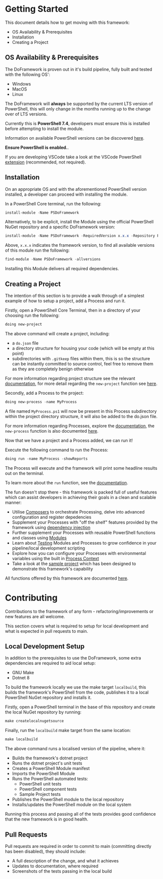 # Getting Started
This document details how to get moving with this framework:
- OS Availability & Prerequisites
- Installation
- Creating a Project

## OS Availability & Prerequisites
The DoFramework is proven out in it's build pipeline, fully built and tested with the following OS':
- Windows
- MacOS
- Linux

The DoFramework will **always** be supported by the current LTS version of PowerShell, this will only change in the months running up to the change over of LTS versions.

Currently this is **PowerShell 7.4**, developers must ensure this is installed before attempting to install the module.

Information on available PowerShell versions can be discovered [here](https://learn.microsoft.com/en-us/powershell/scripting/install/powershell-support-lifecycle?view=powershell-7.4#powershell-end-of-support-dates).

**Ensure PowerShell is enabled.**.

If you are developing VSCode take a look at the VSCode PowerShell [extension](https://marketplace.visualstudio.com/items?itemName=ms-vscode.PowerShell) (recommended, not required).

## Installation
On an appropriate OS and with the aforementioned PowerShell version installed, a developer can proceed with installing the module.

In a PowerShell Core terminal, run the following:

```PowerShell
install-module -Name PSDoFramework
```

Alternatively, to be explicit, install the Module using the official PowerShell NuGet repository and a specific DoFramework version:

```PowerShell
install-module -Name PSDoFramework -RequiredVersion x.x.x -Repository PSGallery
```

Above, `x.x.x` indicates the framework version, to find all available versions of this module run the following:

```PowerShell
find-module -Name PSDoFramework -allversions
```

Installing this Module delivers all required dependencies.

## Creating a Project
The intention of this section is to provide a walk through of a simplest example of how to setup a project, add a Process and run it.

Firstly, open a PowerShell Core Terminal, then in a directory of your choosing run the following:

```PowerShell
doing new-project
```

The above command will create a project, including:
- a `do.json` file
- a directory structure for housing your code (which will be empty at this point)
- subdirectories with `.gitkeep` files within them, this is so the structure can be instantly committed to source control, feel free to remove them as they are completely benign otherwise

For more information regarding project structure see the relevant [documentation](./ProjectStructure.md), for more detail regarding the `new-project` function see [here](./CLIFunctions.md#new-project).

Secondly, add a Process to the project:

```PowerShell
doing new-process -name MyProcess
```

A file named `MyProcess.ps1` will now be present in this Process subdirectory within the project directory structure, it will also be added to the do.json file.

For more information regarding Processes, explore the [documentation](./Processes.md), the `new-process` function is also documented [here](./CLIFunctions.md#new-process).

Now that we have a project and a Process added, we can run it!

Execute the following command to run the Process:

```PowerShell
doing run -name MyProcess -showReports
```

The Process will execute and the framework will print some headline results out on the terminal.

To learn more about the `run` function, see the [documentation](./CLIFunctions.md#run).

The fun doesn't stop there - this framework is packed full of useful features which can assist developers in achieving their goals in a clean and scalable manner:
- Utilise [Composers](./Composers.md) to orchestrate Processing, delve into advanced configuration and register depedencies
- Supplement your Processes with "off the shelf" features provided by the framework using [dependency injection](./DependencyInjection.md)
- Further supplement your Processes with reusable PowerShell functions and classes using [Modules](./Modules.md)
- Learn about [Testing](./Testing.md) Modules and Processes to grow confidence in your pipeline/local development scripting
- Explore how you can configure your Processes with environmental variables using the built in [Process Context](./ProcessContext.md)
- Take a look at the [sample project](../Sample/) which has been designed to demonstrate this framework's capability

All functions offered by this framework are documented [here](./CLIFunctions.md).

# Contributing
Contributions to the framework of any form - refactoring/improvements or new features are all welcome.

This section covers what is required to setup for local development and what is expected in pull requests to main.

## Local Development Setup
In addition to the prerequisites to use the DoFramework, some extra dependencies are required to aid local setup:
- GNU Make
- Dotnet 8

To build the framework locally we use the make target `localbuild`, this builds the framework's PowerShell from the code, publishes it to a local PowerShell NuGet repository and installs it.

Firstly, open a PowerShell terminal in the base of this repository and create the local NuGet repository by running:

```PowerShell
make createlocalnugetsource
```

Finally, run the `localbuild` make target from the same location:

```PowerShell
make localbuild
```
The above command runs a localised version of the pipeline, where it:
- Builds the framework's dotnet project
- Runs the dotnet project's unit tests
- Creates a PowerShell Module manifest
- Imports the PowerShell Module
- Runs the PowerShell automated tests:
    - PowerShell unit tests
    - PowerShell component tests
    - Sample Project tests
- Publishes the PowerShell module to the local repository
- Installs/updates the PowerShell module on the local system

Running this process and passing all of the tests provides good confidence that the new framework is in good health.

## Pull Requests
Pull requests are required in order to commit to main (committing directly has been disabled), they should include:
- A full description of the change, and what it achieves
- Updates to documentation, where required
- Screenshots of the tests passing in the local build
